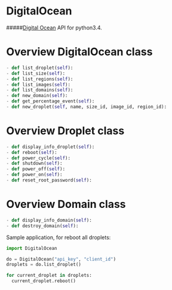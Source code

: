 DigitalOcean
============

#####[Digital Ocean](https://www.digitalocean.com/) API for python3.4.

Overview **DigitalOcean** class
===========================

``` python
- def list_droplet(self):
- def list_size(self):
- def list_regions(self):
- def list_images(self):
- def list_domains(self):
- def new_domain(self):
- def get_percentage_event(self):
- def new_droplet(self, name, size_id, image_id, region_id):
```

Overview **Droplet** class
======================

``` Python
- def display_info_droplet(self):
- def reboot(self):
- def power_cycle(self):
- def shutdown(self):
- def power_off(self):
- def power_on(self):
- def reset_root_password(self):
```

Overview **Domain** class
=====================

``` python
- def display_info_domain(self):
- def destroy_domain(self):
```

Sample application, for reboot all droplets:
``` python
import DigitalOcean

do = DigitalOcean("api_key", "client_id")
droplets = do.list_droplet()

for current_droplet in droplets:
  current_droplet.reboot()
```
